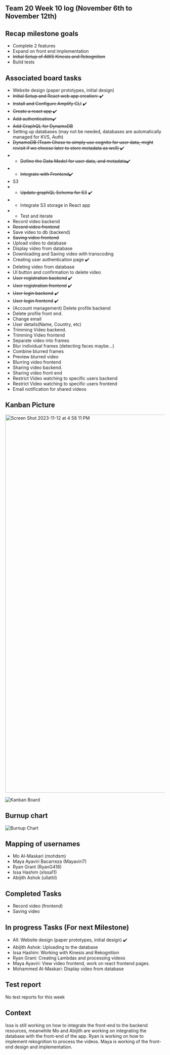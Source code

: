 ## Team 20 Week 10 log (November 6th to November 12th)
## Recap milestone goals
- Complete 2 features 
- Expand on front end implementation
- <s>~~Initial Setup of AWS Kinesis and Rekognition~~</s>
- Build tests

  
## Associated board tasks 
- Website design (paper prototypes, initial design)
- <s>Initial Setup and React web app creation: </s> ✔️
- <s>~~Install and Configure Amplify CLI~~</s> ✔️
- <s>~~Create a react app~~ </s>✔️
- <s>~~Add authentication~~</s>✔️
- <s>~~Add GraphQL for DynamoDB~~</s>
- Setting up databases (may not be needed, databases are automatically managed for KVS, Auth)
- <s>~~DynamoDB~~ (Team Chose to simply use cognito for user data, might revisit if we choose later to store metadata as well) </s> ✔️
- - <s>~~Define the Data Model for user data, and~~ metadata</s>✔️
- - <s>~~Integrate with Frontend~~</s>✔️
- S3
- - <s>~~Update graphQL Schema for S3~~</s> ✔️
- - Integrate S3 storage in React app
- - Test and iterate
- Record video backend
- <s>~~Record video frontend~~</s>
- Save video to db (backend)
- <s>~~Saving video frontend~~</s>
- Upload video to database
- Display video from database
- Downloading and Saving video with transcoding
- Creating user authentication page ✔️
- Deleting video from database
- UI button and confirmation to delete video
- <s>~~User registration backend~~</s> ✔️
- <s>~~User registration frontend~~</s> ✔️
- <s>~~User login backend~~</s> ✔️
- <s>~~User login frontend~~</s> ✔️
- (Account management) Delete profile backend
- Delete profile front end.
- Change email 
- User details(Name, Country, etc)
- Trimming Video backend.
- Trimming Video frontend
- Separate video into frames
- Blur individual frames (detecting faces maybe…)
- Combine blurred frames
- Preview blurred video
- Blurring video frontend
- Sharing video backend.
- Sharing video front end
- Restrict Video watching to specific users backend
- Restrict Video watching to specific users frontend
- Email notification for shared videos

## Kanban Picture
<img width="1190" alt="Screen Shot 2023-11-12 at 4 58 11 PM" src="https://github.com/COSC-499-W2023/year-long-project-team-20/assets/66889922/2f61095c-702a-4eb9-b3b9-430411bc7996">

![Kanban Board](https://imgur.com/COPnDYX.png)

## Burnup chart
![Burnup Chart](https://i.imgur.com/jNLxVGr.png)

## Mapping of usernames 
- Mo Al-Maskari (mohdsm)
- Maya Ayaviri Bacarreza (Mayaviri7)
- Ryan Grant (RyanG418)
- Issa Hashim (xIssa11)
- Abijith Ashok (ullattil)

## Completed Tasks
- Record video (frontend)
- Saving video 

## In progress Tasks (For next Milestone)
* All: Website design (paper prototypes, initial design) ✔️
* Abijith Ashok: Uploading to the database
* Issa Hashim: Working with Kinesis and Rekognition
* Ryan Grant: Creating Lambdas and processing videos
* Maya Ayaviri: View video frontend, work on react frontend pages.
* Mohammed Al-Maskari: Display video from database
  
## Test report
No test reports for this week

## Context
Issa is still working on how to integrate the front-end to the backend resources, meanwhile Mo and Abijith are working on integrating the database with the front-end of the app. Ryan is working on how to implement rekognition to process the videos. Maya is working of the front-end design and implementation.
